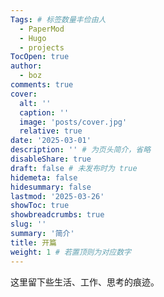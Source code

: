 ```yaml
---
Tags: # 标签数量丰俭由人
  - PaperMod
  - Hugo
  - projects
TocOpen: true
author:
  - boz
comments: true
cover:
  alt: ''
  caption: ''
  image: 'posts/cover.jpg'
  relative: true
date: '2025-03-01'
description: '' # 为页头简介，省略
disableShare: true
draft: false # 未发布时为 true
hidemeta: false
hidesummary: false
lastmod: '2025-03-26'
showToc: true
showbreadcrumbs: true
slug: ''
summary: '简介'
title: 开篇
weight: 1 # 若置顶则为对应数字
---
```



这里留下些生活、工作、思考的痕迹。